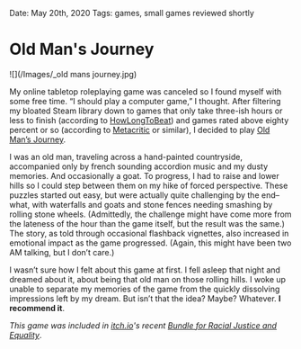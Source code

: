 Date: May 20th, 2020
Tags: games, small games reviewed shortly

# Old Man's Journey

![](/Images/_old mans journey.jpg)

My online tabletop roleplaying game was canceled so I found myself with some free time. “I should play a computer game,” I thought. After filtering my bloated Steam library down to games that only take three-ish hours or less to finish (according to [HowLongToBeat](https://howlongtobeat.com/)) and games rated above eighty percent or so (according to [Metacritic](https://www.metacritic.com/) or similar), I decided to play [Old Man’s Journey](http://oldmansjourney.com/).

I was an old man, traveling across a hand-painted countryside, accompanied only by french sounding accordion music and my dusty memories. And occasionally a goat. To progress, I had to raise and lower hills so I could step between them on my hike of forced perspective. These puzzles started out easy, but were actually quite challenging by the end–what, with waterfalls and goats and stone fences needing smashing by rolling stone wheels. (Admittedly, the challenge might have come more from the lateness of the hour than the game itself, but the result was the same.) The story, as told through occasional flashback vignettes, also increased in emotional impact as the game progressed. (Again, this might have been two AM talking, but I don’t care.)

I wasn’t sure how I felt about this game at first. I fell asleep that night and dreamed about it, about being that old man on those rolling hills. I woke up unable to separate my memories of the game from the quickly dissolving impressions left by my dream. But isn’t that the idea? Maybe? Whatever. **I recommend it**.

*This game was included in [itch.io](https://itch.io/)'s recent [Bundle for Racial Justice and Equality](https://itch.io/b/520/bundle-for-racial-justice-and-equality)*.